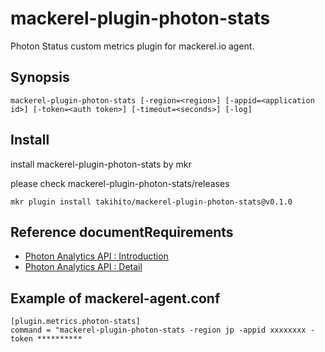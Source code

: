 mackerel-plugin-photon-stats
=====================

Photon Status custom metrics plugin for mackerel.io agent.

## Synopsis

```shell
mackerel-plugin-photon-stats [-region=<region>] [-appid=<application id>] [-token=<auth token>] [-timeout=<seconds>] [-log] 
```

## Install

install mackerel-plugin-photon-stats by mkr

please check mackerel-plugin-photon-stats/releases 

```
mkr plugin install takihito/mackerel-plugin-photon-stats@v0.1.0
```

## Reference documentRequirements

- [Photon Analytics API : Introduction](http://doc-api.photonengine.com/ja-jp/analytics-api/current/intro.html)
- [Photon Analytics API : Detail](http://doc-api.photonengine.com/ja-jp/analytics-api/current/)

## Example of mackerel-agent.conf

```
[plugin.metrics.photon-stats]
command = "mackerel-plugin-photon-stats -region jp -appid xxxxxxxx -token **********
```


